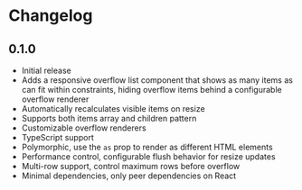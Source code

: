 # Changelog

## 0.1.0

- Initial release
- Adds a responsive overflow list component that shows as many items as can fit within constraints, hiding overflow items behind a configurable overflow renderer
- Automatically recalculates visible items on resize
- Supports both items array and children pattern
- Customizable overflow renderers
- TypeScript support
- Polymorphic, use the `as` prop to render as different HTML elements
- Performance control, configurable flush behavior for resize updates
- Multi-row support, control maximum rows before overflow
- Minimal dependencies, only peer dependencies on React
